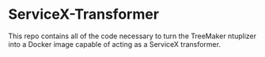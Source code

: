 # ServiceX-Transformer
This repo contains all of the code necessary to turn the TreeMaker ntuplizer into a Docker image capable of acting as a ServiceX transformer.
